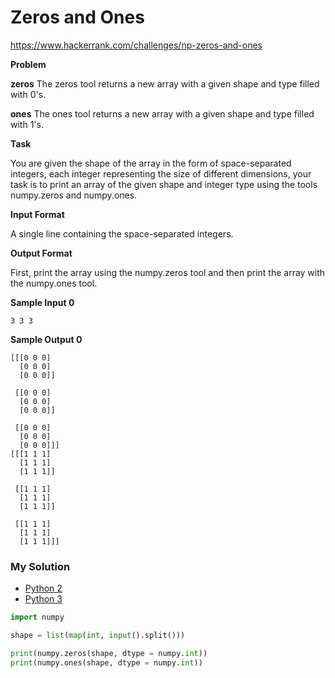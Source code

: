# Zeros and Ones

https://www.hackerrank.com/challenges/np-zeros-and-ones

**Problem**

**zeros**
The zeros tool returns a new array with a given shape and type filled with 0's.

**ones**
The ones tool returns a new array with a given shape and type filled with 1's.

**Task**

You are given the shape of the array in the form of space-separated integers, each integer representing the size of different 
dimensions, your task is to print an array of the given shape and integer type using the tools numpy.zeros and numpy.ones.

**Input Format**
    
A single line containing the space-separated integers.

**Output Format**

First, print the array using the numpy.zeros tool and then print the array with the numpy.ones tool.

**Sample Input 0**

```
3 3 3
```

**Sample Output 0**

```
[[[0 0 0]
  [0 0 0]
  [0 0 0]]

 [[0 0 0]
  [0 0 0]
  [0 0 0]]

 [[0 0 0]
  [0 0 0]
  [0 0 0]]]
[[[1 1 1]
  [1 1 1]
  [1 1 1]]

 [[1 1 1]
  [1 1 1]
  [1 1 1]]

 [[1 1 1]
  [1 1 1]
  [1 1 1]]]
```

### My Solution

- [Python 2](python2.py)
- [Python 3](python3.py)
```python
import numpy

shape = list(map(int, input().split()))

print(numpy.zeros(shape, dtype = numpy.int))
print(numpy.ones(shape, dtype = numpy.int))
````